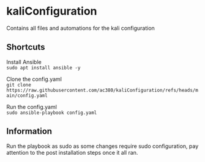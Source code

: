 # kaliConfiguration
Contains all files and automations for the kali configuration

## Shortcuts
Install Ansible  
```sudo apt install ansible -y```

Clone the config.yaml  
```git clone https://raw.githubusercontent.com/ac380/kaliConfiguration/refs/heads/main/config.yaml```

Run the config.yaml  
```sudo ansible-playbook config.yaml```

## Information
Run the playbook as sudo as some changes require sudo configuration, pay attention to the post installation steps once it all ran.
